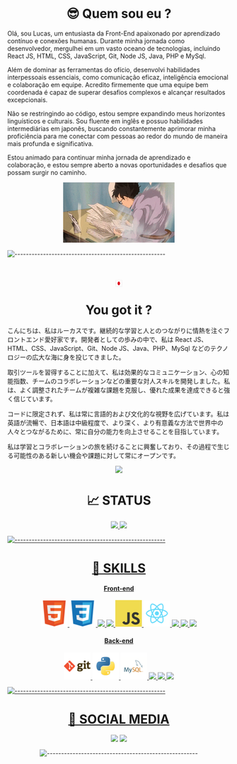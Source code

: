 

<h1 align="center"> 😎 Quem sou eu ?</h1>
<p align="center" class="typewriter-text">

Olá, sou Lucas, um entusiasta da Front-End apaixonado por aprendizado contínuo e conexões humanas. Durante minha jornada como desenvolvedor, mergulhei em um vasto oceano de tecnologias, incluindo React JS, HTML, CSS, JavaScript, Git, Node JS, Java, PHP e MySql.

Além de dominar as ferramentas do ofício, desenvolvi habilidades interpessoais essenciais, como comunicação eficaz, inteligência emocional e colaboração em equipe. Acredito firmemente que uma equipe bem coordenada é capaz de superar desafios complexos e alcançar resultados excepcionais.

Não se restringindo ao código, estou sempre expandindo meus horizontes linguísticos e culturais. Sou fluente em inglês e possuo habilidades intermediárias em japonês, buscando constantemente aprimorar minha proficiência para me conectar com pessoas ao redor do mundo de maneira mais profunda e significativa.

Estou animado para continuar minha jornada de aprendizado e colaboração, e estou sempre aberto a novas oportunidades e desafios que possam surgir no caminho.

</p>
  <p align="center"><img width=50% src="https://github.com/Lucasbarbosa332/lucasbarbosa332/blob/main/71a38d2d8cd692a63fbde70f899b3afc.gif"></img></p>

 ![-----------------------------------------------------](https://raw.githubusercontent.com/andreasbm/readme/master/assets/lines/rainbow.png)
<h1 align="center">  
        <p align="center">
            <img width="16" height="16" src="https://github.com/Lucasbarbosa332/lucasbarbosa332/blob/main/R.jpeg" alt="Bandeira">
        </p>
        You got it ?
    </h1>
<p align="center" class="typewriter-text">

こんにちは、私はルーカスです。継続的な学習と人とのつながりに情熱を注ぐフロントエンド愛好家です。開発者としての歩みの中で、私は React JS、HTML、CSS、JavaScript、Git、Node JS、Java、PHP、MySql などのテクノロジーの広大な海に身を投じてきました。

取引ツールを習得することに加えて、私は効果的なコミュニケーション、心の知能指数、チームのコラボレーションなどの重要な対人スキルを開発しました。私は、よく調整されたチームが複雑な課題を克服し、優れた成果を達成できると強く信じています。

コードに限定されず、私は常に言語的および文化的な視野を広げています。私は英語が流暢で、日本語は中級程度で、より深く、より有意義な方法で世界中の人々とつながるために、常に自分の能力を向上させることを目指しています。

私は学習とコラボレーションの旅を続けることに興奮しており、その過程で生じる可能性のある新しい機会や課題に対して常にオープンです。

</p>

  <p align="center"><img width=50% src="bemvindo-15.gif"></img></p>
 
 <h1 align="center">📈 STATUS</h1>
  <div align="center">
  <a href="https://github.com/Luicasbarbosa332">
  <img width="42%" src="https://github-readme-stats.vercel.app/api?username=Lucasbarbosa332&theme=dracula&show_icons=true" />
  <img width="42%" src="https://github-readme-stats.vercel.app/api/top-langs/?username=Lucasbarbosa332&layout=compact&theme=dracula" />
</div>
 
 ![-----------------------------------------------------](https://raw.githubusercontent.com/andreasbm/readme/master/assets/lines/rainbow.png)
 
<h1 align="center">🧠 SKILLS</h1>
<div align="center">
  <h4>Front-end</h4>
  <img height="60" src="https://raw.githubusercontent.com/devicons/devicon/master/icons/html5/html5-original.svg">
  <img height="60" src="https://raw.githubusercontent.com/devicons/devicon/master/icons/css3/css3-original.svg">
 <img height="60" src="https://cdn.jsdelivr.net/gh/devicons/devicon/icons/sass/sass-original.svg" />
  <img height="60" src="https://user-images.githubusercontent.com/68698781/148557525-ac893d52-85e2-49a7-b7fc-8bd6c0464612.png">
  <img height="60" src="https://raw.githubusercontent.com/github/explore/80688e429a7d4ef2fca1e82350fe8e3517d3494d/topics/javascript/javascript.png">
  <img height="60" src="https://raw.githubusercontent.com/github/explore/80688e429a7d4ef2fca1e82350fe8e3517d3494d/topics/react/react.png">
  <img height="60" src="https://img.icons8.com/external-tal-revivo-color-tal-revivo/48/000000/external-jest-can-collect-code-coverage-information-from-entire-projects-logo-color-tal-revivo.png">
  <img height="60" src="https://img.icons8.com/color/48/000000/redux.png">
  <img height="60" src="https://img.icons8.com/color/48/000000/bootstrap.png">
  <h4>Back-end</h4>
  <img height="60" src="https://raw.githubusercontent.com/github/explore/80688e429a7d4ef2fca1e82350fe8e3517d3494d/topics/git/git.png">
  <img height="60" src="https://raw.githubusercontent.com/github/explore/80688e429a7d4ef2fca1e82350fe8e3517d3494d/topics/python/python.png">
  <img height="60" src="https://raw.githubusercontent.com/github/explore/80688e429a7d4ef2fca1e82350fe8e3517d3494d/topics/mysql/mysql.png">
  <img height="60" src="https://user-images.githubusercontent.com/68698781/148557525-ac893d52-85e2-49a7-b7fc-8bd6c0464612.png">
  <img height="60" src="https://user-images.githubusercontent.com/68698781/152196540-efaf5119-67de-43f1-b955-55ed2b086796.png">
  <img height="60" src="https://user-images.githubusercontent.com/68698781/152196431-6032d26a-545a-414d-a10c-6deddfe52f90.png">
</div>
 
 ![-----------------------------------------------------](https://raw.githubusercontent.com/andreasbm/readme/master/assets/lines/rainbow.png)
 
 <h1 align="center">📧 SOCIAL MEDIA</h1>
<div align="center"> 
  <a href = "Lucasraphael332@gmail.com"><img src="https://img.shields.io/badge/-Gmail-%23333?style=for-the-badge&logo=gmail&logoColor=white" target="_blank"></a>
  <a href="https://www.linkedin.com/in/lucasbarbosa33" target="_blank"><img src="https://img.shields.io/badge/-LinkedIn-%230077B5?style=for-the-badge&logo=linkedin&logoColor=white" target="_blank"></a> 
 
 ![-----------------------------------------------------](https://raw.githubusercontent.com/andreasbm/readme/master/assets/lines/rainbow.png)
 
 
</div>

